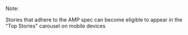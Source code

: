<!-- .slide: data-background="resources/top-stories.png" data-background-position="left center" -->

Note:

Stories that adhere to the AMP spec can become eligible to appear in the "Top Stories" carousel on mobile devices
